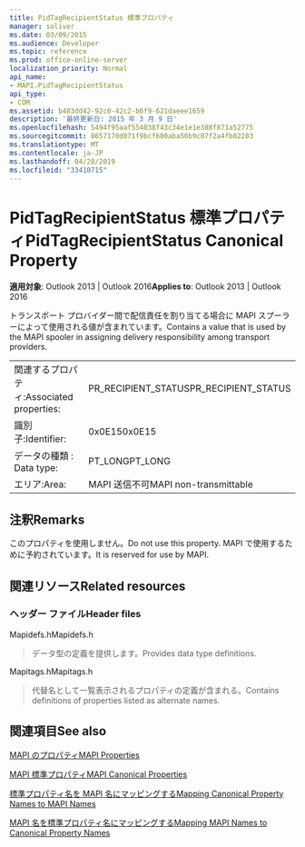 ```yaml
---
title: PidTagRecipientStatus 標準プロパティ
manager: soliver
ms.date: 03/09/2015
ms.audience: Developer
ms.topic: reference
ms.prod: office-online-server
localization_priority: Normal
api_name:
- MAPI.PidTagRecipientStatus
api_type:
- COM
ms.assetid: b483dd42-92c0-42c2-b6f9-621daeee1659
description: '最終更新日: 2015 年 3 月 9 日'
ms.openlocfilehash: 5494f95aaf554038f43c34e1e1e388f871a52775
ms.sourcegitcommit: 8657170d071f9bcf680aba50b9c07f2a4fb82283
ms.translationtype: MT
ms.contentlocale: ja-JP
ms.lasthandoff: 04/28/2019
ms.locfileid: "33410715"
---
```

# <a name="pidtagrecipientstatus-canonical-property"></a><span data-ttu-id="95855-103">PidTagRecipientStatus 標準プロパティ</span><span class="sxs-lookup"><span data-stu-id="95855-103">PidTagRecipientStatus Canonical Property</span></span>

  
  
<span data-ttu-id="95855-104">**適用対象**: Outlook 2013 | Outlook 2016</span><span class="sxs-lookup"><span data-stu-id="95855-104">**Applies to**: Outlook 2013 | Outlook 2016</span></span> 
  
<span data-ttu-id="95855-105">トランスポート プロバイダー間で配信責任を割り当てる場合に MAPI スプーラーによって使用される値が含まれています。</span><span class="sxs-lookup"><span data-stu-id="95855-105">Contains a value that is used by the MAPI spooler in assigning delivery responsibility among transport providers.</span></span>
  
|||
|:-----|:-----|
|<span data-ttu-id="95855-106">関連するプロパティ:</span><span class="sxs-lookup"><span data-stu-id="95855-106">Associated properties:</span></span>  <br/> |<span data-ttu-id="95855-107">PR_RECIPIENT_STATUS</span><span class="sxs-lookup"><span data-stu-id="95855-107">PR_RECIPIENT_STATUS</span></span>  <br/> |
|<span data-ttu-id="95855-108">識別子:</span><span class="sxs-lookup"><span data-stu-id="95855-108">Identifier:</span></span>  <br/> |<span data-ttu-id="95855-109">0x0E15</span><span class="sxs-lookup"><span data-stu-id="95855-109">0x0E15</span></span>  <br/> |
|<span data-ttu-id="95855-110">データの種類 : </span><span class="sxs-lookup"><span data-stu-id="95855-110">Data type:</span></span>  <br/> |<span data-ttu-id="95855-111">PT_LONG</span><span class="sxs-lookup"><span data-stu-id="95855-111">PT_LONG</span></span>  <br/> |
|<span data-ttu-id="95855-112">エリア:</span><span class="sxs-lookup"><span data-stu-id="95855-112">Area:</span></span>  <br/> |<span data-ttu-id="95855-113">MAPI 送信不可</span><span class="sxs-lookup"><span data-stu-id="95855-113">MAPI non-transmittable</span></span>  <br/> |
   
## <a name="remarks"></a><span data-ttu-id="95855-114">注釈</span><span class="sxs-lookup"><span data-stu-id="95855-114">Remarks</span></span>

<span data-ttu-id="95855-115">このプロパティを使用しません。</span><span class="sxs-lookup"><span data-stu-id="95855-115">Do not use this property.</span></span> <span data-ttu-id="95855-116">MAPI で使用するために予約されています。</span><span class="sxs-lookup"><span data-stu-id="95855-116">It is reserved for use by MAPI.</span></span>
  
## <a name="related-resources"></a><span data-ttu-id="95855-117">関連リソース</span><span class="sxs-lookup"><span data-stu-id="95855-117">Related resources</span></span>

### <a name="header-files"></a><span data-ttu-id="95855-118">ヘッダー ファイル</span><span class="sxs-lookup"><span data-stu-id="95855-118">Header files</span></span>

<span data-ttu-id="95855-119">Mapidefs.h</span><span class="sxs-lookup"><span data-stu-id="95855-119">Mapidefs.h</span></span>
  
> <span data-ttu-id="95855-120">データ型の定義を提供します。</span><span class="sxs-lookup"><span data-stu-id="95855-120">Provides data type definitions.</span></span>
    
<span data-ttu-id="95855-121">Mapitags.h</span><span class="sxs-lookup"><span data-stu-id="95855-121">Mapitags.h</span></span>
  
> <span data-ttu-id="95855-122">代替名として一覧表示されるプロパティの定義が含まれる。</span><span class="sxs-lookup"><span data-stu-id="95855-122">Contains definitions of properties listed as alternate names.</span></span>
    
## <a name="see-also"></a><span data-ttu-id="95855-123">関連項目</span><span class="sxs-lookup"><span data-stu-id="95855-123">See also</span></span>



[<span data-ttu-id="95855-124">MAPI のプロパティ</span><span class="sxs-lookup"><span data-stu-id="95855-124">MAPI Properties</span></span>](mapi-properties.md)
  
[<span data-ttu-id="95855-125">MAPI 標準プロパティ</span><span class="sxs-lookup"><span data-stu-id="95855-125">MAPI Canonical Properties</span></span>](mapi-canonical-properties.md)
  
[<span data-ttu-id="95855-126">標準プロパティ名を MAPI 名にマッピングする</span><span class="sxs-lookup"><span data-stu-id="95855-126">Mapping Canonical Property Names to MAPI Names</span></span>](mapping-canonical-property-names-to-mapi-names.md)
  
[<span data-ttu-id="95855-127">MAPI 名を標準プロパティ名にマッピングする</span><span class="sxs-lookup"><span data-stu-id="95855-127">Mapping MAPI Names to Canonical Property Names</span></span>](mapping-mapi-names-to-canonical-property-names.md)

